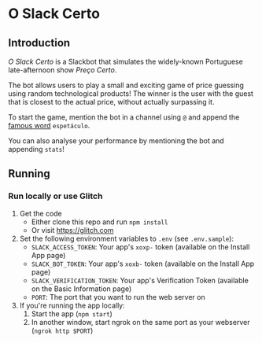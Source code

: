 # O Slack Certo

## Introduction

_O Slack Certo_ is a Slackbot that simulates the widely-known Portuguese late-afternoon show _Preço Certo_. 

The bot allows users to play a small and exciting game of price guessing using random technological products!
The winner is the user with the guest that is closest to the actual price, without actually surpassing it.

To start the game, mention the bot in a channel using `@` and append the [famous word](https://www.youtube.com/watch?v=OMa9iVObGQc) `espetáculo`.

You can also analyse your performance by mentioning the bot and appending `stats`!


## Running

### Run locally or use Glitch
1. Get the code
    * Either clone this repo and run `npm install`
    * Or visit https://glitch.com
1. Set the following environment variables to `.env` (see `.env.sample`):
    * `SLACK_ACCESS_TOKEN`: Your app's `xoxp-` token (available on the Install App page)
    * `SLACK_BOT_TOKEN`: Your app's `xoxb-` token (available on the Install App page)
    * `SLACK_VERIFICATION_TOKEN`: Your app's Verification Token (available on the Basic Information page)
    * `PORT`: The port that you want to run the web server on
1. If you're running the app locally:
    1. Start the app (`npm start`)
    1. In another window, start ngrok on the same port as your webserver (`ngrok http $PORT`)
